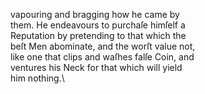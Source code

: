 vapouring and bragging how he came by\
them.  He endeavours to purchaſe himſelf a\
Reputation by pretending to that which the\
beſt Men abominate, and the worſt value not,\
like one that clips and waſhes falſe Coin, and\
ventures his Neck for that which will yield\
him nothing.\
